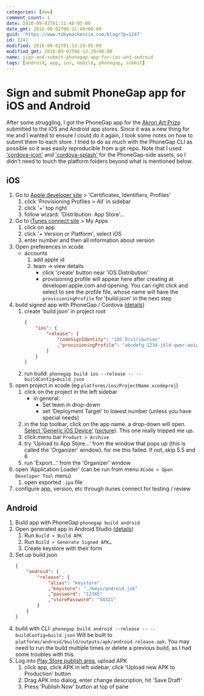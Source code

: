 ```yaml
---
categories: [www]
comment_count: 1
date: 2016-09-02T01:11:48-05:00
date_gmt: 2016-09-02T06:11:48+00:00
guid: 'https://www.tobymackenzie.com/blog/?p=1247'
id: 1247
modified: 2016-09-02T01:13:29-05:00
modified_gmt: 2016-09-02T06:13:29+00:00
name: sign-and-submit-phonegap-app-for-ios-and-android
tags: [android, app, ios, mobile, phonegap, submit]
---
```


Sign and submit PhoneGap app for iOS and Android
================================================

After some struggling, I got the PhoneGap app for the [Akron Art Prize](http://akronartprize.org/) submitted to the iOS and Android app stores.  Since it was a new thing for me and I wanted to ensure I could do it again, I took some notes on how to submit them to each store.  I tried to do as much with the PhoneGap CLI as possible so it was easily reproducible from a git repo.  Note that I used ['cordova-icon'](https://github.com/AlexDisler/cordova-icon) and ['cordova-splash'](https://github.com/AlexDisler/cordova-splash) for the PhoneGap-side assets, so I didn't need to touch the platform folders beyond what is mentioned below.

<!--more-->

iOS
------

1. Go to [Apple developer site](https://developer.apple.com) > 'Certificates, Identifiers, Profiles'
	1. click 'Provisioning Profiles > All' in sidebar
	2. click '+' top right
	3. follow wizard: 'Distribution: App Store'…
2. Go to [iTunes connect site](https://itunesconnect.apple.com) > My Apps
	1. click on app
	2. click '+ Version or Platform', select iOS
	3. enter number and then all information about version
3. Open preferences in xcode
	- accounts
		1. add apple id
		2. team -> view details
			- click 'create' button near 'iOS Distribution'
			- provisioning profile will appear here after creating at developer.apple.com and opening.  You can right click and select to see the profile file, whose name will have the `provisioningProfile` for 'build.json' in the next step
4. build signed app with PhoneGap / Cordova ([details](https://cordova.apache.org/docs/en/latest/guide/platforms/ios/index.html))
	1. create 'build.json' in project root
		``` json
		{
			"ios": {
				"release": {
					"codeSignIdentity": "iOS Distribution"
					,"provisioningProfile": "abcdefg-1234-jkld-qwer-aoiuwer2938sf"
				}
			}
		}
		```
	2. run build: `phonegap build ios --release -- --buildConfig=build.json`
5. open project in xcode (eg `platforms/ios/ProjectName.xcodeproj`)
	1. click on the project in the left sidebar
		- in general:
			- Set team in drop-down
			- set 'Deployment Target' to lowest number (unless you have special needs)
	2. in the top toolbar, click on the app name.  a drop-down will open.  [Select 'Generic iOS Device'](http://stackoverflow.com/a/5267479) ([picture](http://stackoverflow.com/a/26315459/1139122)).  This one really tripped me up.
	3. click menu bar `Product > Archive`
	4. try 'Upload to App Store…' from the window that pops up (this is called the 'Organizer' window).  for me this failed.  If not, skip 5.5 and 6
	5. run 'Export…' from the 'Organizer' window
6. open 'Application Loader' (can be run from menu `XCode > Open Developer Tool` menu)
	1. open exported `.ipa` file
7. configure app, version, etc through itunes connect for testing / review

Android
--------
1. Build app with PhoneGap `phonegap build android`
2. Open generated app in Android Studio ([details](https://developer.android.com/studio/publish/app-signing.html))
	1. Run `Build > Build APK`
	2. Run `Build > Generate Signed APK…`
	3. Create keystore with their form
3. Set up build.json
	``` json
	{
		"android": {
			"release": {
				"alias": "keystore"
				,"keystore": "./keys/android.jsk"
				,"password": "12345"
				,"storePassword": "54321"
			}
		}
	}
	```
4. build with CLI: `phonegap build android --release -- --buildConfig=build.json`
	Will be built to `platforms/android/build/outputs/apk/android-release.apk`.  You may need to run the build multiple times or delete a previous build, as I had some troubles with this.
5. Log into [Play Store publish area](https://play.google.com/apps/publish), upload APK
	1. click app, click APK in left sidebar, click 'Upload new APK to Production' button
	2. Drag APK into dialog, enter change description, hit 'Save Draft'
	3. Press 'Publish Now' button at top of pane
